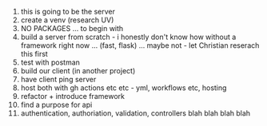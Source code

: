 1. this is going to be the server
2. create a venv (research UV)
3. NO PACKAGES ... to begin with 
4. build a server from scratch - i honestly don't know how without a framework right now ...  (fast, flask) ... maybe not - let Christian reserach this first
5. test with postman
5. build our client (in another project)
6. have client ping server
7. host both with gh actions etc etc - yml, workflows etc, hosting 
8. refactor + introduce framework 
9. find a purpose for api
10. authentication, authoriation, validation, controllers blah blah blah blah
